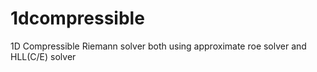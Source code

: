 1dcompressible
==============

1D Compressible Riemann solver both using approximate roe solver and HLL(C/E) solver